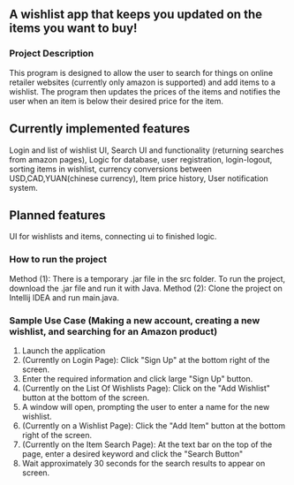
## A wishlist app that keeps you updated on the items you want to buy!

### Project Description
This program is designed to allow the user to search for things on online retailer websites (currently only amazon is supported) and add items to a wishlist. The program then updates the prices of the items and notifies the user when an item is below their desired price for the item.

## Currently implemented features
Login and list of wishlist UI,
Search UI and functionality (returning searches from amazon pages),
Logic for database,
          user registration,
          login-logout,
          sorting items in wishlist,
          currency conversions between USD,CAD,YUAN(chinese currency),
          Item price history,
          User notification system.
          

## Planned features
UI for wishlists and items,
connecting ui to finished logic.

### How to run the project
Method (1):
There is a temporary .jar file in the src folder. To run the project, download the .jar file and run it with Java.
Method (2):
Clone the project on Intellij IDEA and run main.java.

### Sample Use Case (Making a new account, creating a new wishlist, and searching for an Amazon product)
1. Launch the application
2. (Currently on Login Page): Click "Sign Up" at the bottom right of the screen.
3. Enter the required information and click large "Sign Up" button.
4. (Currently on the List Of Wishlists Page): Click on the "Add Wishlist" button at the bottom of the screen.
5. A window will open, prompting the user to enter a name for the new wishlist.
6. (Currently on a Wishlist Page): Click the "Add Item" button at the bottom right of the screen.
7. (Currently on the Item Search Page): At the text bar on the top of the page, enter a desired keyword and click the "Search Button"
8. Wait approximately 30 seconds for the search results to appear on screen. 
